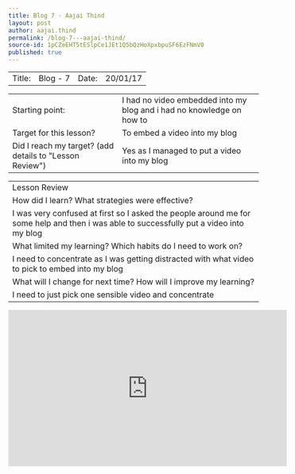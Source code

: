```yaml
---
title: Blog 7 - Aajai Thind
layout: post
author: aajai.thind
permalink: /blog-7---aajai-thind/
source-id: 1pCZeEHT5tESlpCe1JEt1Q5bQzHoXpxbpuSF6EzFNmV0
published: true
---
```

<table>
  <tr>
    <td>Title:  </td>
    <td>Blog - 7</td>
    <td> Date:  </td>
    <td>20/01/17</td>
  </tr>
</table>


<table>
  <tr>
    <td>Starting point:</td>
    <td>I had no video embedded into my blog and i had no knowledge on how to</td>
  </tr>
  <tr>
    <td>Target for this lesson?</td>
    <td>To embed a video into my blog</td>
  </tr>
  <tr>
    <td>Did I reach my target? 
(add details to "Lesson Review")</td>
    <td>Yes as I managed to put a video into my blog</td>
  </tr>
</table>


<table>
  <tr>
    <td>Lesson Review</td>
  </tr>
  <tr>
    <td>How did I learn? What strategies were effective? </td>
  </tr>
  <tr>
    <td>I was very confused at first so I asked the people around me for some help and then i was able to successfully put a video into my blog
</td>
  </tr>
  <tr>
    <td>What limited my learning? Which habits do I need to work on? </td>
  </tr>
  <tr>
    <td>I need to concentrate as I was getting distracted with what video to pick to embed into my   blog  </td>
  </tr>
  <tr>
    <td>What will I change for next time? How will I improve my learning?</td>
  </tr>
  <tr>
    <td>I need to just pick one sensible video and concentrate </td>
  </tr>
</table>


<iframe width="560" height="315" src="https://www.youtube.com/embed/fGr0oifJMEI?rel=0&amp;showinfo=0" frameborder="0" allowfullscreen></iframe>

